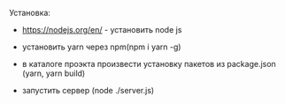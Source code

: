 Установка:

-  https://nodejs.org/en/ - установить node js

-  установить yarn через npm(npm i yarn -g)

-  в каталоге проэкта произвести установку пакетов из package.json (yarn, yarn build)

-  запустить сервер (node ./server.js)
